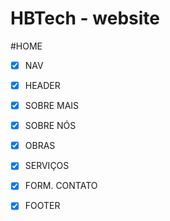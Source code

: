 # HBTech - website

#HOME

- [x] NAV
- [x] HEADER
- [x] SOBRE MAIS
- [x] SOBRE NÓS
- [x] OBRAS
- [x] SERVIÇOS
- [x] FORM. CONTATO
- [x] FOOTER

